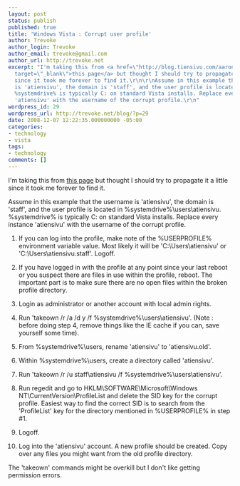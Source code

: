 ```yaml
---
layout: post
status: publish
published: true
title: 'Windows Vista : Corrupt user profile'
author: Trevoke
author_login: Trevoke
author_email: trevoke@gmail.com
author_url: http://trevoke.net
excerpt: "I'm taking this from <a href=\"http://blog.tiensivu.com/aaron/archives/932-Dealing-with-corrupt-user-profiles-in-Vista-and-saving-the-contents.html\"
  target=\"_blank\">this page</a> but thought I should try to propagate it a little
  since it took me forever to find it.\r\n\r\nAssume in this example that the username
  is 'atiensivu', the domain is 'staff', and the user profile is located in %systemdrive%\\users\\atiensivu.
  %systemdrive% is typically C: on standard Vista installs. Replace every instance
  'atiensivu' with the username of the corrupt profile.\r\n"
wordpress_id: 29
wordpress_url: http://trevoke.net/blog/?p=29
date: 2008-12-07 12:22:35.000000000 -05:00
categories:
- technology
- vista
tags:
- technology
comments: []
---
```

I'm taking this from <a href="http://blog.tiensivu.com/aaron/archives/932-Dealing-with-corrupt-user-profiles-in-Vista-and-saving-the-contents.html" target="_blank">this page</a> but thought I should try to propagate it a little since it took me forever to find it.

Assume in this example that the username is 'atiensivu', the domain is 'staff', and the user profile is located in %systemdrive%\users\atiensivu. %systemdrive% is typically C: on standard Vista installs. Replace every instance 'atiensivu' with the username of the corrupt profile.
<a id="more"></a><a id="more-29"></a>
1. If you can log into the profile, make note of the %USERPROFILE% environment variable value. Most likely it will be 'C:\Users\atiensivu' or 'C:\Users\atiensivu.staff'. Logoff.

2. If you have logged in with the profile at any point since your last reboot or you suspect there are files in use within the profile, reboot. The important part is to make sure there are no open files within the broken profile directory.

3. Login as administrator or another account with local admin rights.

4. Run 'takeown /r /a /d y /f %systemdrive%\users\atiensivu'.
(Note : before doing step 4, remove things like the IE cache if you can, save yourself some time).
5. From %systemdrive%\users, rename 'atiensivu' to 'atiensivu.old'.

6. Within %systemdrive%\users, create a directory called 'atiensivu'.

7. Run 'takeown /r /u staff\atiensivu /f %systemdrive%\users\atiensivu'.

8. Run regedit and go to HKLM\SOFTWARE\Microsoft\Windows NT\CurrentVersion\ProfileList and delete the SID key for the corrupt profile. Easiest way to find the correct SID is to search from the 'ProfileList' key for the directory mentioned in %USERPROFILE% in step #1.

9. Logoff.

10. Log into the 'atiensivu' account. A new profile should be created. Copy over any files you might want from the old profile directory.

The 'takeown' commands might be overkill but I don't like getting permission errors.

